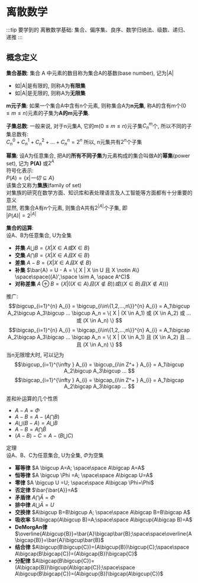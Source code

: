 # 离散数学

<style>
/* .MathJax{
  overflow-x: auto;
  overflow-y: hidden;
} */
</style>

:::tip 要学到的
离散数学基础: 集合、偏序集、良序、数学归纳法、级数、递归、递推
:::

## 概念定义

**集合基数**: 集合 A 中元素的数目称为集合A的基数(base number), 记为|A|

- 如|A|是有限的, 则称A为**有限集**
- 如|A|是无限的, 则称A为**无限集**

**m元子集**: 如果一个集合A中含有n个元素, 则称集合A为**n元集**, 称A的含有m个($0\le m\le n$)元素的子集为**A的m元子集**.

**子集总数**: 一般来说, 对于n元集A, 它的m($0\le m\le n$)元子集$C_n^m$个, 所以不同的子集总数有:  
$C_n^0+C_n^1+C_n^2+...+C_n^n=2^n$ 所以, n元集共有$2^n$个子集

**幂集**: 设A为任意集合, 把A的**所有不同子集**为元素构成的集合叫做A的**幂集**(power set), 记为 **P(A)** 或$2^A$  
符号化表示:  
$P(A) = \{ x| 一切 \subseteq A\}$  
该集合又称为**集族**(family of set)  
对集族的研究在数学方面、知识库和表处理语言及人工智能等方面都有十分重要的意义  
显然, 若集合A有n个元素, 则集合A共有$2^{|A|}$个子集, 即  
$|P(A)| = 2^{|A|}$

**集合的运算**:  
设A、B为任意集合, U为全集

- **并集** $A \bigcup B = \{ X | X \in A 或 X \in B\}$
- **交集** $A \bigcap B = \{ X | X \in A 且 X \in B\}$
- **差集** $A - B = \{ X | X \in A 且 X \notin B\}$
- **补集** $\bar{A} = U - A = \{ X | X \in U 且 X \notin A\}  \space\space({A}',\space \sim A, \space A^C)$
- **对称差集** $A \oplus B = \{ X| ((X \in A) 且 (X \notin B)) 或((X \in B)且(X \notin A)) \}$

推广:  
$$\bigcup_{i=1}^{n} A_{i} = \bigcup_{i\in\{1,2,...,n\}}^{n} A_{i} = A_1\bigcup A_2\bigcup A_3\bigcup ... \bigcup A_n = \{ X | (X \in A_1) 或 (X \in A_2) 或 ... 或 (X \in A_n) \} $$
$$\bigcap_{i=1}^{n} A_{i} = \bigcap_{i\in\{1,2,...,n\}}^{n} A_{i} = A_1\bigcap A_2\bigcap A_3\bigcap ... \bigcap A_n = \{ X | (X \in A_1) 且 (X \in A_2) 且 ... 且 (X \in A_n) \} $$
当n无限增大时, 可以记为
$$\bigcup_{i=1}^{\infty } A_{i} = \bigcup_{i\in Z^+ } A_{i} = A_1\bigcup A_2\bigcup A_3\bigcup ... $$
$$\bigcap_{i=1}^{\infty } A_{i} = \bigcap_{i\in Z^+ } A_{i} = A_1\bigcap A_2\bigcap A_3\bigcap ... $$

差和补运算的几个性质

- $A - A = \Phi$
- $A - B = A - (A\bigcap B)$
- $A \bigcup (B-A)=A\bigcup B$
- $A-B=A\bigcap \bar {B}$
- $(A-B)-C=A-(B\bigcup C)$

定理  
设A、B、C为任意集合, U为全集, $\Phi$为空集

- **幂等律** $A \bigcup A=A; \space\space A\bigcap A=A$
- **恒等律** $A \bigcup \Phi =A; \space\space A\bigcap U=A$
- **零律** $A \bigcup U =U; \space\space A\bigcap \Phi=\Phi$
- **否定律** $\bar{\bar{A}}=A$
- **矛盾律** $A\bigcap \bar{A}=\Phi$
- **排中律** $A\bigcup \bar{A}=U$
- **交换律** $A\bigcup B=B\bigcup A; \space\space A\bigcap B=B\bigcap A$
- **吸收率** $A\bigcap(A\bigcup B)=A;\space\space A\bigcup(A\bigcap B)=A$
- **DeMorgAn律** $\overline{A\bigcup{B}}=\bar{A}\bigcap\bar{B};\space\space\overline{A\bigcap{B}}=\bar{A}\bigcup\bar{B}$
- **结合律** $A\bigcup(B\bigcup{C})=(A\bigcup{B})\bigcup{C};\space\space A\bigcap(B\bigcap{C})=(A\bigcap{B})\bigcap{C}$
- **分配律** $A\bigcap(B\bigcup{C})=(A\bigcap{B})\bigcup(A\bigcap{C});\space\space A\bigcup(B\bigcap{C})=(A\bigcup{B})\bigcap(A\bigcup{C})$
